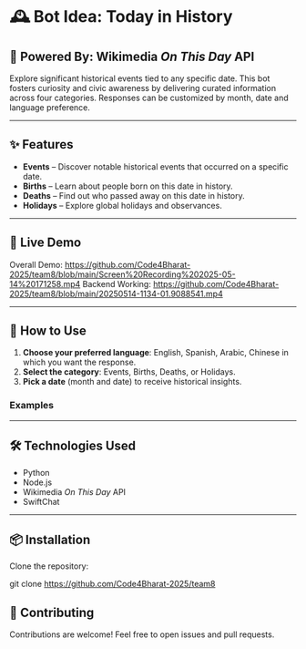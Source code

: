 # 🕰️ Bot Idea: **Today in History**

## 🧠 Powered By: Wikimedia *On This Day* API

Explore significant historical events tied to any specific date. This bot fosters curiosity and civic awareness by delivering curated information across four categories. Responses can be customized by month, date and language preference.

---

## ✨ Features

- **Events** – Discover notable historical events that occurred on a specific date.  
- **Births** – Learn about people born on this date in history.  
- **Deaths** – Find out who passed away on this date in history.  
- **Holidays** – Explore global holidays and observances.

---

## 🚀 Live Demo

Overall Demo: https://github.com/Code4Bharat-2025/team8/blob/main/Screen%20Recording%202025-05-14%20171258.mp4
Backend Working: https://github.com/Code4Bharat-2025/team8/blob/main/20250514-1134-01.9088541.mp4

---

## 📖 How to Use

1. **Choose your preferred language**: English, Spanish, Arabic, Chinese in which you want the response.  
2. **Select the category**: Events, Births, Deaths, or Holidays.
3. **Pick a date** (month and date) to receive historical insights.

### Examples

---

## 🛠️ Technologies Used

- Python  
- Node.js  
- Wikimedia *On This Day* API  
- SwiftChat

---

## 📦 Installation

Clone the repository:

git clone https://github.com/Code4Bharat-2025/team8

## 🤝 Contributing

Contributions are welcome! Feel free to open issues and pull requests.

